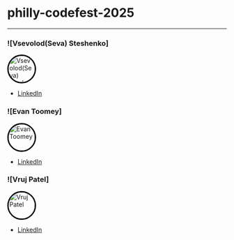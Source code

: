 # philly-codefest-2025

---

### ![Vsevolod(Seva) Steshenko]
<a href="https://github.com/dolovesvw">
  <img src="https://avatars.githubusercontent.com/u/149335372?v=4" alt="Vsevolod(Seva) Steshenko" style="width: 60px; height: 60px; border-radius: 50%; border: 3px solid #000;">
</a>

- [LinkedIn](https://www.linkedin.com/in/vsevolod-steshenko/)

### ![Evan Toomey]
<a href="https://github.com/toomeem">
  <img src="https://avatars.githubusercontent.com/u/64516913?v=4" alt="Evan Toomey" style="width: 60px; height: 60px; border-radius: 50%; border: 3px solid #000;">
</a>

- [LinkedIn]()

### ![Vruj Patel]
<a href="https://github.com/Vthegod2">
  <img src="https://avatars.githubusercontent.com/u/155935501?v=4" alt="Vruj Patel" style="width: 60px; height: 60px; border-radius: 50%; border: 3px solid #000;">
</a>

- [LinkedIn]()
